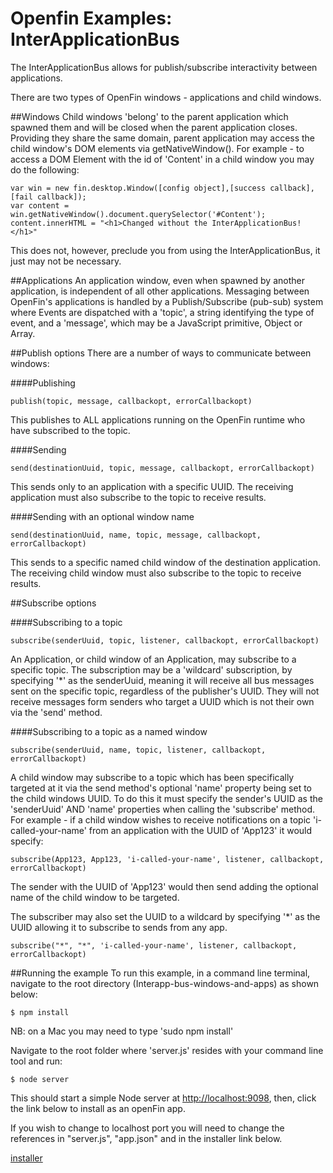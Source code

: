 # Openfin Examples: InterApplicationBus
The InterApplicationBus allows for publish/subscribe interactivity between applications.

There are two types of OpenFin windows - applications and child windows. 

##Windows
Child windows 'belong' to the parent application which spawned them and will be closed when the parent application closes. Providing they share the same domain, parent application may access the child window's DOM elements via getNativeWindow(). For example - to access a DOM Element with the id of 'Content' in a child window you may do the following:

```
var win = new fin.desktop.Window([config object],[success callback],[fail callback]);
var content = win.getNativeWindow().document.querySelector('#Content');
content.innerHTML = "<h1>Changed without the InterApplicationBus!</h1>"
```
This does not, however, preclude you from using the InterApplicationBus, it just may not be necessary.

##Applications
An application window, even when spawned by another application, is independent of all other applications. Messaging between OpenFin's applications is handled by a Publish/Subscribe (pub-sub) system where Events are dispatched with a 'topic', a string identifying the type of event, and a 'message', which may be a JavaScript primitive, Object or Array.

##Publish options
There are a number of ways to communicate between windows:

####Publishing 
```
publish(topic, message, callbackopt, errorCallbackopt)
```

This publishes to ALL applications running on the OpenFin runtime who have subscribed to the topic.

####Sending
```
send(destinationUuid, topic, message, callbackopt, errorCallbackopt)
```

This sends only to an application with a specific UUID. The receiving application must also subscribe to the topic to receive results.

####Sending with an optional window name
```
send(destinationUuid, name, topic, message, callbackopt, errorCallbackopt)
```

This sends to a specific named child window of the destination application. The receiving child window must also subscribe to the topic to receive results.

##Subscribe options

####Subscribing to a topic
```
subscribe(senderUuid, topic, listener, callbackopt, errorCallbackopt) 
```

An Application, or child window of an Application, may subscribe to a specific topic. The subscription may be a 'wildcard' subscription, by specifying '*' as the senderUuid, meaning it will receive all bus messages sent on the specific topic, regardless of the publisher's UUID. They will not receive messages form senders who target a UUID which is not their own via the 'send' method.

####Subscribing to a topic as a named window
```
subscribe(senderUuid, name, topic, listener, callbackopt, errorCallbackopt) 
```
A child window may subscribe to a topic which has been specifically targeted at it via the send method's optional 'name' property being set to the child windows UUID. To do this it must specify the sender's UUID as the  'senderUuid' AND 'name' properties when calling the 'subscribe' method. For example - if a child window wishes to receive notifications on a topic 'i-called-your-name' from an application with the UUID of 'App123' it would specify:

```
subscribe(App123, App123, 'i-called-your-name', listener, callbackopt, errorCallbackopt) 
```

The sender with the UUID of 'App123' would then send adding the optional name of the child window to be targeted. 

The subscriber may also set the UUID to a wildcard by specifying '*' as the UUID allowing it to subscribe to sends from any app.

```
subscribe("*", "*", 'i-called-your-name', listener, callbackopt, errorCallbackopt) 
```

##Running the example
To run this example, in a command line terminal, navigate to the root directory (Interapp-bus-windows-and-apps) as shown below:


```
$ npm install
```
NB: on a Mac you may need to type 'sudo npm install'

Navigate to the root folder where 'server.js' resides with your command line tool and run:

```
$ node server
```

This should start a simple Node server at [http://localhost:9098](http://localhost:9098), then, click the link below to install as an openFin app.

If you wish to change to localhost port you will need to change the references in "server.js", "app.json" and in the installer link below.

[installer](https://dl.openfin.co/services/download?fileName=inter-app-api&config=http://localhost:9098/app.json)





